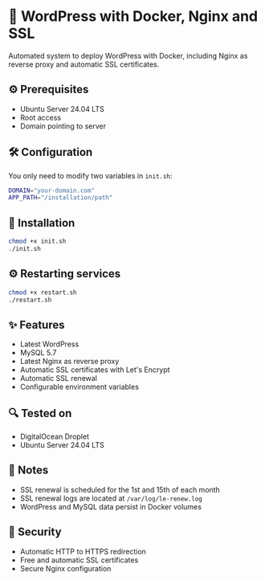 # 🚀 WordPress with Docker, Nginx and SSL

Automated system to deploy WordPress with Docker, including Nginx as reverse proxy and automatic SSL certificates.

## ⚙️ Prerequisites
- Ubuntu Server 24.04 LTS
- Root access
- Domain pointing to server

## 🛠️ Configuration
You only need to modify two variables in `init.sh`:
```bash
DOMAIN="your-domain.com"
APP_PATH="/installation/path"
```

## 🚀 Installation
```bash
chmod +x init.sh
./init.sh
```

## ⚙️ Restarting services
```bash
chmod +x restart.sh
./restart.sh
```

## ✨ Features
- Latest WordPress
- MySQL 5.7
- Latest Nginx as reverse proxy
- Automatic SSL certificates with Let's Encrypt
- Automatic SSL renewal
- Configurable environment variables

## 🔍 Tested on
- DigitalOcean Droplet
- Ubuntu Server 24.04 LTS

## 📝 Notes
- SSL renewal is scheduled for the 1st and 15th of each month
- SSL renewal logs are located at `/var/log/le-renew.log`
- WordPress and MySQL data persist in Docker volumes

## 🔐 Security
- Automatic HTTP to HTTPS redirection
- Free and automatic SSL certificates
- Secure Nginx configuration
